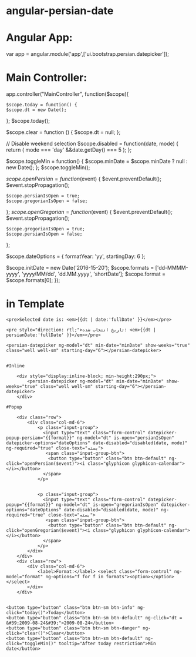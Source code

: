 # angular-persian-date

# Angular App:
var app = angular.module('app',['ui.bootstrap.persian.datepicker']);


# Main Controller:

app.controller("MainController", function($scope){

	
	$scope.today = function() {
    $scope.dt = new Date();
  };
  $scope.today();

  $scope.clear = function () {
    $scope.dt = null;
  };

  // Disable weekend selection
  $scope.disabled = function(date, mode) {
    return ( mode === 'day' &&date.getDay() === 5  );
  };

  $scope.toggleMin = function() {
    $scope.minDate = $scope.minDate ? null : new Date();
  };
  $scope.toggleMin();

  $scope.openPersian = function($event) {
    $event.preventDefault();
    $event.stopPropagation();

    $scope.persianIsOpen = true;
    $scope.gregorianIsOpen = false;
  };
  $scope.openGregorian = function($event) {
    $event.preventDefault();
    $event.stopPropagation();

    $scope.gregorianIsOpen = true;
    $scope.persianIsOpen = false;
  };

  $scope.dateOptions = {
    formatYear: 'yy',
    startingDay: 6
  };

  $scope.initDate = new Date('2016-15-20');
  $scope.formats = ['dd-MMMM-yyyy', 'yyyy/MM/dd', 'dd.MM.yyyy', 'shortDate'];
  $scope.format = $scope.formats[0];
  });


# in Template

	<pre>Selected date is: <em>{{dt | date:'fullDate' }}</em></pre>

	<pre style="direction: rtl;">تاریخ انتخاب شده: <em>{{dt | persianDate:'fullDate' }}</em></pre>

    <persian-datepicker ng-model="dt" min-date="minDate" show-weeks="true" class="well well-sm" starting-day="6"></persian-datepicker>


	#Inline

	    <div style="display:inline-block; min-height:290px;">
	        <persian-datepicker ng-model="dt" min-date="minDate" show-weeks="true" class="well well-sm" starting-day="6"></persian-datepicker>
	    </div>

	#Popup

	    <div class="row">
	        <div class="col-md-6">
	            <p class="input-group">
	              <input type="text" class="form-control" datepicker-popup-persian="{{format}}" ng-model="dt" is-open="persianIsOpen" datepicker-options="dateOptions" date-disabled="disabled(date, mode)" ng-required="true" close-text="بسته">
	               <span class="input-group-btn">
	                <button type="button" class="btn btn-default" ng-click="openPersian($event)"><i class="glyphicon glyphicon-calendar"></i></button>
	              </span> 
	            </p>
				
				
				<p class="input-group">
	              <input type="text" class="form-control" datepicker-popup="{{format}}" ng-model="dt" is-open="gregorianIsOpen" datepicker-options="dateOptions" date-disabled="disabled(date, mode)" ng-required="true" close-text="بسته">
	               <span class="input-group-btn">
	                <button type="button" class="btn btn-default" ng-click="openGregorian($event)"><i class="glyphicon glyphicon-calendar"></i></button>
	              </span> 
	            </p>
	        </div>
	    </div>
	    <div class="row">
	        <div class="col-md-6">
	            <label>Format:</label> <select class="form-control" ng-model="format" ng-options="f for f in formats"><option></option></select>
	        </div>
	    </div>


    <button type="button" class="btn btn-sm btn-info" ng-click="today()">Today</button>
    <button type="button" class="btn btn-sm btn-default" ng-click="dt = &#39;2009-08-24&#39;">2009-08-24</button>
    <button type="button" class="btn btn-sm btn-danger" ng-click="clear()">Clear</button>
    <button type="button" class="btn btn-sm btn-default" ng-click="toggleMin()" tooltip="After today restriction">Min date</button>
